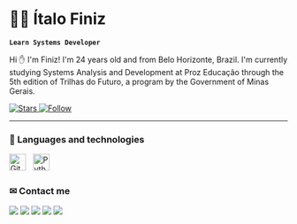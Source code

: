 # 👨‍💻 Ítalo Finiz
**`Learn Systems Developer`**

Hi ✋ I'm Finiz! I'm 24 years old and from Belo Horizonte, Brazil. I'm currently studying Systems Analysis and Development at Proz Educação through the 5th edition of Trilhas do Futuro, a program by the Government of Minas Gerais.

<p align="left">
    <a href="https://github.com/BhzItalo?tab=repositories&sort=stargazers">
        <img 
            alt="Stars" 
            title="Stars" 
            src="https://custom-icon-badges.demolab.com/github/stars/BhzItalo?color=55960c&style=for-the-badge&labelColor=488207&logo=star&label=estrelas"
        />
    </a>
    <a href="https://github.com/BhzItalo?tab=followers">
        <img 
            alt="Follow" 
            title="Followers in GitHub" 
            src="https://custom-icon-badges.demolab.com/github/followers/BhzItalo?color=236ad3&labelColor=1155ba&style=for-the-badge&logo=github&label=Seguidores&logoColor=white"
        />
    </a>
</p>

---

### 🤖 Languages and technologies
<img 
    align="left" 
    alt="Git" 
    title="Git"
    width="30px" 
    style="padding-right: 10px;" 
    src="https://cdn.jsdelivr.net/gh/devicons/devicon@latest/icons/git/git-original.svg" 
/><img 
    align="left" 
    alt="Python" 
    title="Python"
    width="30px" 
    style="padding-right: 10px;" 
    src="https://cdn.jsdelivr.net/gh/devicons/devicon@latest/icons/python/python-original.svg" 
/>
<br>
<br>
###  ✉ Contact me
<div> 
    <a href = "mailto:bhz.italo@gmail.com"><img src="https://img.shields.io/badge/-Gmail-%23333?style=for-the-badge&logo=gmail&logoColor=white" target="_blank"></a>
    <a href="https://discord.gg/FcfPRACQ" target="_blank"><img src="https://img.shields.io/badge/Discord-7289DA?style=for-the-badge&logo=discord&logoColor=white" target="_blank"></a> 
    <a href="https://www.youtube.com/@Finizmd?sub_confirmation=1" target="_blank"><img src="https://img.shields.io/badge/Youtube-FF0000?style=for-the-badge&logo=youtube&logoColor=white" target="_blank"></a>
    <a href="https://instagram.com/bhz.italo" target="_blank"><img src="https://img.shields.io/badge/-Instagram-%23E4405F?style=for-the-badge&logo=instagram&logoColor=white" target="_blank"></a>
    <a href="https://www.linkedin.com/in/bhzitalo" target="_blank"><img src="https://img.shields.io/badge/-LinkedIn-%230077B5?style=for-the-badge&logo=linkedin&logoColor=white" target="_blank"></a> 
</div>
